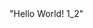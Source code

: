 <!DOCTYPE html>
<html>
<head>
	<title>Заголовок</title>
</head>
<body>
	"Hello World! 1_2"
</body>
</html>
